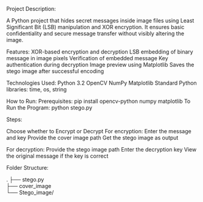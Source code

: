 Project Description:

  A Python project that hides secret messages inside image files using Least Significant Bit (LSB) manipulation and XOR encryption. It ensures basic confidentiality and secure message transfer without visibly altering the image.

Features:
  XOR-based encryption and decryption
  LSB embedding of binary message in image pixels
  Verification of embedded message
  Key authentication during decryption
  Image preview using Matplotlib
  Saves the stego image after successful encoding

Technologies Used:
  Python 3.2
  OpenCV
  NumPy
  Matplotlib
  Standard Python libraries: time, os, string

How to Run:
  Prerequisites:
      pip install opencv-python numpy matplotlib
  To Run the Program:
      python stego.py

Steps:

Choose whether to Encrypt or Decrypt
For encryption:
  Enter the message and key
  Provide the cover image path
  Get the stego image as output

For decryption:
  Provide the stego image path
  Enter the decryption key
  View the original message if the key is correct

Folder Structure:

  .
  ├── stego.py                 
  ├── cover_image           
  └── Stego_image/             
